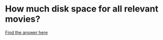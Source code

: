 # How much disk space for all relevant movies?
[Find the answer here](https://github.com/MoritzGoeckel/MoviesDiskSpaceAnalysis/blob/master/IMDB%20Analysis.ipynb)
